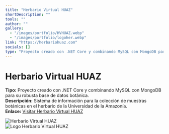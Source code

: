```yaml
---
title: "Herbario Virtual HUAZ"
shortDescription: ""
tools: ""
author: ""
gallery:
  - "/images/portfolio/HVHUAZ.webp"
  - "/images/portfolio/logoher.webp"
link: "https://herbariohuaz.com"
socials: []
type: "Proyecto creado con .NET Core y combinando MySQL con MongoDB para su robusta base de datos botánica."
---
```


# Herbario Virtual HUAZ

**Tipo:** Proyecto creado con .NET Core y combinando MySQL con MongoDB para su robusta base de datos botánica.  
**Descripción:** Sistema de información para la colección de muestras botánicas en el herbario de la Universidad de la Amazonía.  
**Enlace:** [Visitar Herbario Virtual HUAZ](https://herbariohuaz.com)

![Herbario Virtual HUAZ](/images/portfolio/HVHUAZ.webp)  
![Logo Herbario Virtual HUAZ](/images/portfolio/logoher.webp)

